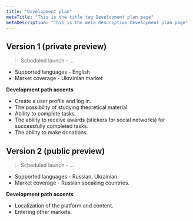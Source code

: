 ```yaml
---
title: "Development plan"
metaTitle: "This is the title tag Development plan page"
metaDescription: "This is the meta description Development plan page"
---
```


## Version 1 (private preview)
> Scheduled launch - ...

- Supported languages ​​- English
- Market coverage - Ukrainian market

**Development path accents**
- Create a user profile and log in.
- The possibility of studying theoretical material.
- Ability to complete tasks.
- The ability to receive awards (stickers for social networks) for successfully completed tasks.
- The ability to make donations.

## Version 2 (public preview)
> Scheduled launch - ...

- Supported languages ​​- Russian, Ukrainian.
- Market coverage - Russian speaking countries.

**Development path accents**
- Localization of the platform and content.
- Entering other markets.
